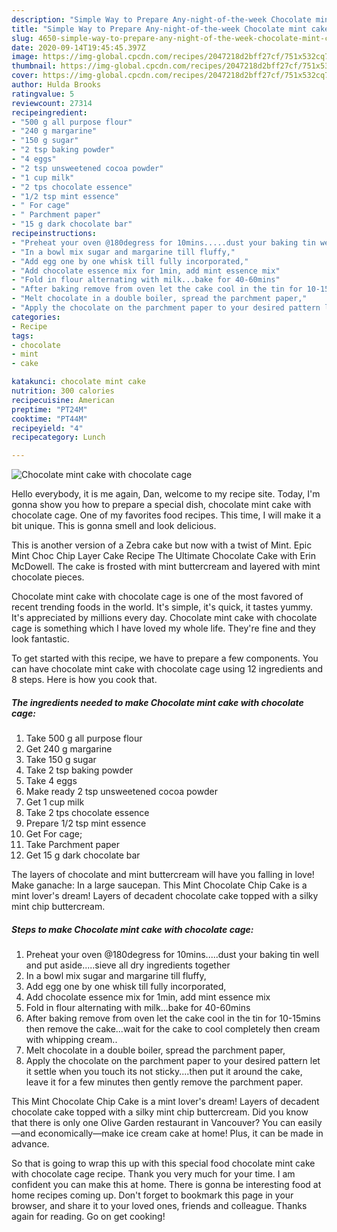 ```yaml
---
description: "Simple Way to Prepare Any-night-of-the-week Chocolate mint cake with chocolate cage"
title: "Simple Way to Prepare Any-night-of-the-week Chocolate mint cake with chocolate cage"
slug: 4650-simple-way-to-prepare-any-night-of-the-week-chocolate-mint-cake-with-chocolate-cage
date: 2020-09-14T19:45:45.397Z
image: https://img-global.cpcdn.com/recipes/2047218d2bff27cf/751x532cq70/chocolate-mint-cake-with-chocolate-cage-recipe-main-photo.jpg
thumbnail: https://img-global.cpcdn.com/recipes/2047218d2bff27cf/751x532cq70/chocolate-mint-cake-with-chocolate-cage-recipe-main-photo.jpg
cover: https://img-global.cpcdn.com/recipes/2047218d2bff27cf/751x532cq70/chocolate-mint-cake-with-chocolate-cage-recipe-main-photo.jpg
author: Hulda Brooks
ratingvalue: 5
reviewcount: 27314
recipeingredient:
- "500 g all purpose flour"
- "240 g margarine"
- "150 g sugar"
- "2 tsp baking powder"
- "4 eggs"
- "2 tsp unsweetened cocoa powder"
- "1 cup milk"
- "2 tps chocolate essence"
- "1/2 tsp mint essence"
- " For cage"
- " Parchment paper"
- "15 g dark chocolate bar"
recipeinstructions:
- "Preheat your oven @180degress for 10mins.....dust your baking tin well and put aside.....sieve all dry ingredients together"
- "In a bowl mix sugar and margarine till fluffy,"
- "Add egg one by one whisk till fully incorporated,"
- "Add chocolate essence mix for 1min, add mint essence mix"
- "Fold in flour alternating with milk...bake for 40-60mins"
- "After baking remove from oven let the cake cool in the tin for 10-15mins then remove the cake...wait for the cake to cool completely then cream with whipping cream.."
- "Melt chocolate in a double boiler, spread the parchment paper,"
- "Apply the chocolate on the parchment paper to your desired pattern let it settle when you touch its not sticky....then put it around the cake, leave it for a few minutes then gently remove the parchment paper."
categories:
- Recipe
tags:
- chocolate
- mint
- cake

katakunci: chocolate mint cake 
nutrition: 300 calories
recipecuisine: American
preptime: "PT24M"
cooktime: "PT44M"
recipeyield: "4"
recipecategory: Lunch

---
```



![Chocolate mint cake with chocolate cage](https://img-global.cpcdn.com/recipes/2047218d2bff27cf/751x532cq70/chocolate-mint-cake-with-chocolate-cage-recipe-main-photo.jpg)

Hello everybody, it is me again, Dan, welcome to my recipe site. Today, I'm gonna show you how to prepare a special dish, chocolate mint cake with chocolate cage. One of my favorites food recipes. This time, I will make it a bit unique. This is gonna smell and look delicious.

This is another version of a Zebra cake but now with a twist of Mint. Epic Mint Choc Chip Layer Cake Recipe The Ultimate Chocolate Cake with Erin McDowell. The cake is frosted with mint buttercream and layered with mint chocolate pieces.

Chocolate mint cake with chocolate cage is one of the most favored of recent trending foods in the world. It's simple, it's quick, it tastes yummy. It's appreciated by millions every day. Chocolate mint cake with chocolate cage is something which I have loved my whole life. They're fine and they look fantastic.


To get started with this recipe, we have to prepare a few components. You can have chocolate mint cake with chocolate cage using 12 ingredients and 8 steps. Here is how you cook that.

<!--inarticleads1-->

##### The ingredients needed to make Chocolate mint cake with chocolate cage:

1. Take 500 g all purpose flour
1. Get 240 g margarine
1. Take 150 g sugar
1. Take 2 tsp baking powder
1. Take 4 eggs
1. Make ready 2 tsp unsweetened cocoa powder
1. Get 1 cup milk
1. Take 2 tps chocolate essence
1. Prepare 1/2 tsp mint essence
1. Get  For cage;
1. Take  Parchment paper
1. Get 15 g dark chocolate bar


The layers of chocolate and mint buttercream will have you falling in love! Make ganache: In a large saucepan. This Mint Chocolate Chip Cake is a mint lover&#39;s dream! Layers of decadent chocolate cake topped with a silky mint chip buttercream. 

<!--inarticleads2-->

##### Steps to make Chocolate mint cake with chocolate cage:

1. Preheat your oven @180degress for 10mins.....dust your baking tin well and put aside.....sieve all dry ingredients together
1. In a bowl mix sugar and margarine till fluffy,
1. Add egg one by one whisk till fully incorporated,
1. Add chocolate essence mix for 1min, add mint essence mix
1. Fold in flour alternating with milk...bake for 40-60mins
1. After baking remove from oven let the cake cool in the tin for 10-15mins then remove the cake...wait for the cake to cool completely then cream with whipping cream..
1. Melt chocolate in a double boiler, spread the parchment paper,
1. Apply the chocolate on the parchment paper to your desired pattern let it settle when you touch its not sticky....then put it around the cake, leave it for a few minutes then gently remove the parchment paper.


This Mint Chocolate Chip Cake is a mint lover&#39;s dream! Layers of decadent chocolate cake topped with a silky mint chip buttercream. Did you know that there is only one Olive Garden restaurant in Vancouver? You can easily—and economically—make ice cream cake at home! Plus, it can be made in advance. 

So that is going to wrap this up with this special food chocolate mint cake with chocolate cage recipe. Thank you very much for your time. I am confident you can make this at home. There is gonna be interesting food at home recipes coming up. Don't forget to bookmark this page in your browser, and share it to your loved ones, friends and colleague. Thanks again for reading. Go on get cooking!
